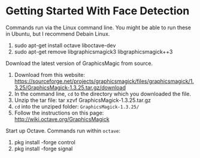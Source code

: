 # Getting Started With Face Detection

Commands run via the Linux command line. You might be able to run these in Ubuntu, but I recommend Debain Linux.

1. sudo apt-get install octave liboctave-dev
2. sudo apt-get remove libgraphicsmagick3 libgraphicsmagick++3

Download the latest version of GraphicsMagic from source.

1. Download from this website: https://sourceforge.net/projects/graphicsmagick/files/graphicsmagick/1.3.25/GraphicsMagick-1.3.25.tar.gz/download
2. In the command line, `cd` to the directory which you downloaded the file.
3. Unzip the tar file: tar xzvf GraphicsMagick-1.3.25.tar.gz
4. `cd` into the unziped folder: `GraphicsMagick-1.3.25/`
5. Follow the instructions on this page: http://wiki.octave.org/GraphicsMagick

Start up Octave. Commands run within `octave`:

1. pkg install -forge control
2. pkg install -forge signal


